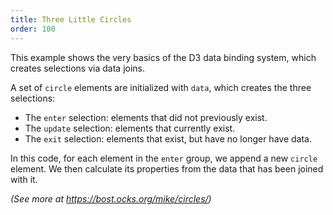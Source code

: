 ```yaml
---
title: Three Little Circles
order: 100
---
```


This example shows the very basics of the D3 data binding system, which creates selections via data joins.  

A set of `circle` elements are initialized with `data`, which creates the three selections:

* The `enter` selection: elements that did not previously exist.  
* The `update` selection: elements that currently exist.
* The `exit` selection: elements that exist, but have no longer have data.


In this code, for each element in the `enter` group, we append a new `circle` element. We then calculate its properties from the data that has been joined with it.

*(See more at <https://bost.ocks.org/mike/circles/>)*
